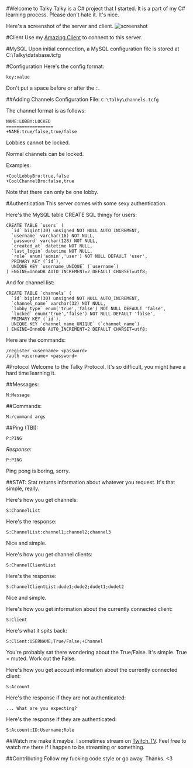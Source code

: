 #Welcome to Talky
Talky is a C# project that I started. It is a part of my C# learning process.
Please don't hate it. It's nice.

Here's a screenshot of the server and client.
![screenshot](http://i.imgur.com/PFqQi9a.png)

#Client
Use my [Amazing Client](https://github.com/SysVoid/Talky-Client) to connect to this server.

#MySQL
Upon initial connection, a MySQL configuration file is stored at C:\Talky\database.tcfg

#Configuration
Here's the config format:
```
key:value
```
Don't put a space before or after the `:`.

##Adding Channels
Configuration File: `C:\Talky\channels.tcfg`

The channel format is as follows:
```
NAME:LOBBY:LOCKED
==================
+NAME:true/false,true/false
```
Lobbies cannot be locked.

Normal channels can be locked.

Examples:
```
+CoolLobbyBro:true,false
+CoolChannelBro:false,true
```
Note that there can only be one lobby.

#Authentication
This server comes with some sexy authentication.

Here's the MySQL table CREATE SQL thingy for users:
```
CREATE TABLE `users` (
  `id` bigint(30) unsigned NOT NULL AUTO_INCREMENT,
  `username` varchar(16) NOT NULL,
  `password` varchar(128) NOT NULL,
  `created_at` datetime NOT NULL,
  `last_login` datetime NOT NULL,
  `role` enum('admin','user') NOT NULL DEFAULT 'user',
  PRIMARY KEY (`id`),
  UNIQUE KEY `username_UNIQUE` (`username`)
) ENGINE=InnoDB AUTO_INCREMENT=2 DEFAULT CHARSET=utf8;
```


And for channel list:
```
CREATE TABLE `channels` (
  `id` bigint(30) unsigned NOT NULL AUTO_INCREMENT,
  `channel_name` varchar(32) NOT NULL,
  `lobby_type` enum('true','false') NOT NULL DEFAULT 'false',
  `locked` enum('true','false') NOT NULL DEFAULT 'false',
  PRIMARY KEY (`id`),
  UNIQUE KEY `channel_name_UNIQUE` (`channel_name`)
) ENGINE=InnoDB AUTO_INCREMENT=2 DEFAULT CHARSET=utf8;
```

Here are the commands:
```
/register <username> <password>
/auth <username> <password>
```

#Protocol
Welcome to the Talky Protocol. It's so difficult, you might have a hard time learning it.

##Messages:
```
M:Message
```

##Commands:
```
M:/command args
```

##Ping (TBI):
```
P:PING
```

*Response:*
```
P:PING
```
Ping pong is boring, sorry.

##STAT:
Stat returns information about whatever you request. It's that simple, really.

Here's how you get channels:
```
S:ChannelList
```
Here's the response:
```
S:ChannelList:channel1;channel2;channel3
```
Nice and simple.

Here's how you get channel clients:
```
S:ChannelClientList
```
Here's the response:
```
S:ChannelClientList:dude1;dude2;dudet1;dudet2
```
Nice and simple.

Here's how you get information about the currently connected client:
```
S:Client
```
Here's what it spits back:
```
S:Client:USERNAME;True/False;+Channel
```
You're probably sat there wondering about the True/False. It's simple. True = muted. Work out the False.

Here's how you get account information about the currently connected client:
```
S:Account
```
Here's the response if they are not authenticated:
```
... What are you expecting?
```
Here's the response if they are authenticated:
```
S:Account:ID;Username;Role
```

##Watch me make it maybe.
I sometimes stream on [Twitch.TV](https://twitch.tv/sysvoid). Feel free to watch me there if I happen to be streaming or something.

##Contributing
Follow my fucking code style or go away. Thanks. <3
